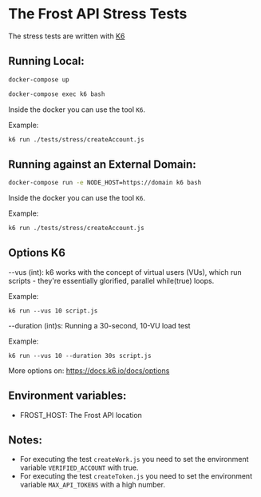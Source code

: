 # The Frost API Stress Tests

The stress tests are written with [K6](https://k6.io/)

## Running Local:

```bash
docker-compose up
```

```bash
docker-compose exec k6 bash
```

Inside the docker you can use the tool `K6`. 

Example:

```bash
k6 run ./tests/stress/createAccount.js
```

## Running against an External Domain:

```bash
docker-compose run -e NODE_HOST=https://domain k6 bash
```

Inside the docker you can use the tool `K6`. 

Example:

```bash
k6 run ./tests/stress/createAccount.js
```

## Options K6

--vus (int): k6 works with the concept of virtual users (VUs), which run scripts - they're essentially glorified, parallel while(true) loops.

Example:

`k6 run --vus 10 script.js`

--duration (int)s: Running a 30-second, 10-VU load test

Example:

`k6 run --vus 10 --duration 30s script.js`

More options on: https://docs.k6.io/docs/options

## Environment variables:

- FROST_HOST: The Frost API location

## Notes:

- For executing the test `createWork.js` you need to set the environment variable `VERIFIED_ACCOUNT` with true.
- For executing the test `createToken.js` you need to set the environment variable `MAX_API_TOKENS` with a high number.
